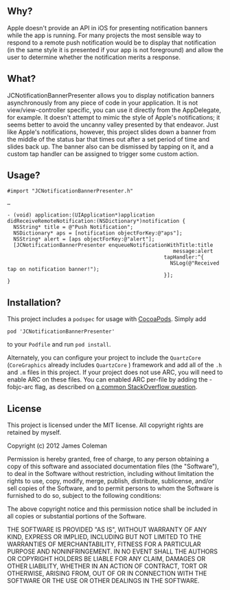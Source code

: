 Why?
----

Apple doesn't provide an API in iOS for presenting notification banners while the app is running. For many projects the most sensible way to respond to a remote push notification would be to display that notification (in the same style it is presented if your app is not foreground) and allow the user to determine whether the notification merits a response.

What?
-----

JCNotificationBannerPresenter allows you to display notification banners asynchronously from any piece of code in your application. It is not view/view-controller specific, you can use it directly from the AppDelegate, for example. It doesn't attempt to mimic the style of Apple's notifications; it seems better to avoid the uncanny valley presented by that endeavor. Just like Apple's notifications, however, this project slides down a banner from the middle of the status bar that times out after a set period of time and slides back up. The banner also can be dismissed by tapping on it, and a custom tap handler can be assigned to trigger some custom action.

Usage?
----

    #import "JCNotificationBannerPresenter.h"
    
    …
    
    - (void) application:(UIApplication*)application didReceiveRemoteNotification:(NSDictionary*)notification {
      NSString* title = @"Push Notification";
      NSDictionary* aps = [notification objectForKey:@"aps"];
      NSString* alert = [aps objectForKey:@"alert"];
      [JCNotificationBannerPresenter enqueueNotificationWithTitle:title
                                                          message:alert
                                                       tapHandler:^{
                                                         NSLog(@"Received tap on notification banner!");
                                                       }];
    }

Installation?
-------------

This project includes a `podspec` for usage with [CocoaPods](http://http://cocoapods.org/). Simply add

    pod 'JCNotificationBannerPresenter'

to your `Podfile` and run `pod install`.

Alternately, you can configure your project to include the `QuartzCore` (`CoreGraphics` already includes `QuartzCore` ) framework and add all of the `.h` and `.m` files in this project. If your project does not use ARC, you will need to enable ARC on these files. You can enabled ARC per-file by adding the -fobjc-arc flag, as described on [a common StackOverflow question](http://stackoverflow.com/questions/6646052/how-can-i-disable-arc-for-a-single-file-in-a-project).

License
-------

This project is licensed under the MIT license. All copyright rights are retained by myself.

Copyright (c) 2012 James Coleman

Permission is hereby granted, free of charge, to any person obtaining a copy
of this software and associated documentation files (the "Software"), to deal
in the Software without restriction, including without limitation the rights
to use, copy, modify, merge, publish, distribute, sublicense, and/or sell
copies of the Software, and to permit persons to whom the Software is
furnished to do so, subject to the following conditions:

The above copyright notice and this permission notice shall be included in
all copies or substantial portions of the Software.

THE SOFTWARE IS PROVIDED "AS IS", WITHOUT WARRANTY OF ANY KIND, EXPRESS OR
IMPLIED, INCLUDING BUT NOT LIMITED TO THE WARRANTIES OF MERCHANTABILITY,
FITNESS FOR A PARTICULAR PURPOSE AND NONINFRINGEMENT. IN NO EVENT SHALL THE
AUTHORS OR COPYRIGHT HOLDERS BE LIABLE FOR ANY CLAIM, DAMAGES OR OTHER
LIABILITY, WHETHER IN AN ACTION OF CONTRACT, TORT OR OTHERWISE, ARISING FROM,
OUT OF OR IN CONNECTION WITH THE SOFTWARE OR THE USE OR OTHER DEALINGS IN
THE SOFTWARE.
